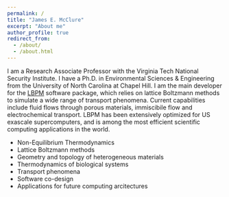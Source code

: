```yaml
---
permalink: /
title: "James E. McClure"
excerpt: "About me"
author_profile: true
redirect_from: 
  - /about/
  - /about.html
---
```


I am a Research Associate Professor with the Virginia Tech National Security Institute. I have a Ph.D. in Environmental Sciences & Engineering from the University of North Carolina at Chapel Hill. I am the main developer for the [LBPM](https://lbpm-sim.org/) software package, which relies on lattice Boltzmann methods to simulate a wide range of transport phenomena. Current capabilities include fluid flows through porous materials, immiscibile flow and electrochemical transport. LBPM has been extensively optimized for US exascale supercomputers, and is among the most efficient scientific computing applications in the world. 

 * Non-Equilibrium Thermodynamics
 * Lattice Boltzmann methods
 * Geometry and topology of heterogeneous materials
 * Thermodynamics of biological systems 
 * Transport phenomena
 * Software co-design
 * Applications for future computing arcitectures

